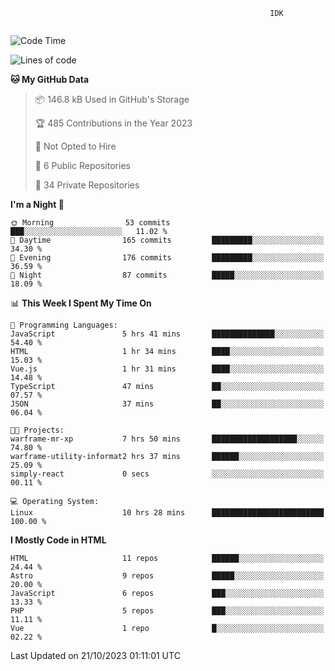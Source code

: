 ```text
                                                          IDK
                                       
```

<!--START_SECTION:waka-->
![Code Time](http://img.shields.io/badge/Code%20Time-76%20hrs%2022%20mins-blue)

![Lines of code](https://img.shields.io/badge/From%20Hello%20World%20I%27ve%20Written-127.3%20thousand%20lines%20of%20code-blue)

**🐱 My GitHub Data** 

> 📦 146.8 kB Used in GitHub's Storage 
 > 
> 🏆 485 Contributions in the Year 2023
 > 
> 🚫 Not Opted to Hire
 > 
> 📜 6 Public Repositories 
 > 
> 🔑 34 Private Repositories 
 > 
**I'm a Night 🦉** 

```text
🌞 Morning                53 commits          ███░░░░░░░░░░░░░░░░░░░░░░   11.02 % 
🌆 Daytime                165 commits         █████████░░░░░░░░░░░░░░░░   34.30 % 
🌃 Evening                176 commits         █████████░░░░░░░░░░░░░░░░   36.59 % 
🌙 Night                  87 commits          █████░░░░░░░░░░░░░░░░░░░░   18.09 % 
```


📊 **This Week I Spent My Time On** 

```text
💬 Programming Languages: 
JavaScript               5 hrs 41 mins       ██████████████░░░░░░░░░░░   54.40 % 
HTML                     1 hr 34 mins        ████░░░░░░░░░░░░░░░░░░░░░   15.03 % 
Vue.js                   1 hr 31 mins        ████░░░░░░░░░░░░░░░░░░░░░   14.48 % 
TypeScript               47 mins             ██░░░░░░░░░░░░░░░░░░░░░░░   07.57 % 
JSON                     37 mins             ██░░░░░░░░░░░░░░░░░░░░░░░   06.04 % 

🐱‍💻 Projects: 
warframe-mr-xp           7 hrs 50 mins       ███████████████████░░░░░░   74.80 % 
warframe-utility-informat2 hrs 37 mins       ██████░░░░░░░░░░░░░░░░░░░   25.09 % 
simply-react             0 secs              ░░░░░░░░░░░░░░░░░░░░░░░░░   00.11 % 

💻 Operating System: 
Linux                    10 hrs 28 mins      █████████████████████████   100.00 % 
```

**I Mostly Code in HTML** 

```text
HTML                     11 repos            ██████░░░░░░░░░░░░░░░░░░░   24.44 % 
Astro                    9 repos             █████░░░░░░░░░░░░░░░░░░░░   20.00 % 
JavaScript               6 repos             ███░░░░░░░░░░░░░░░░░░░░░░   13.33 % 
PHP                      5 repos             ███░░░░░░░░░░░░░░░░░░░░░░   11.11 % 
Vue                      1 repo              █░░░░░░░░░░░░░░░░░░░░░░░░   02.22 % 
```




 Last Updated on 21/10/2023 01:11:01 UTC
<!--END_SECTION:waka-->
